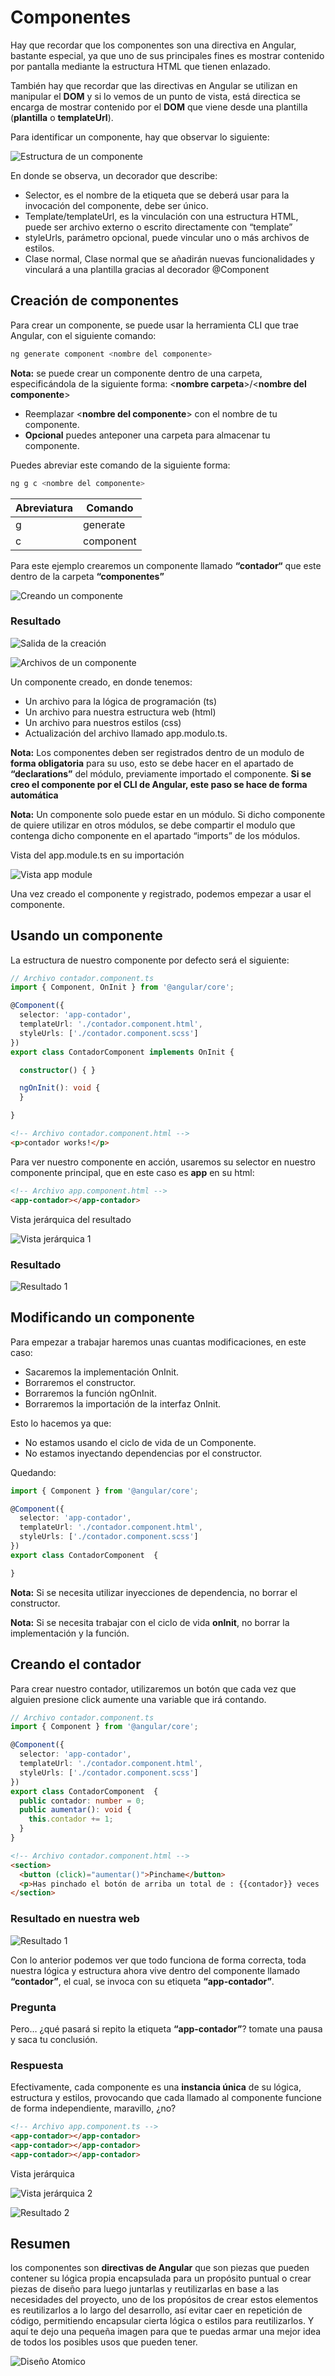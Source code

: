# Componentes

Hay que recordar que los componentes son una directiva en Angular, bastante especial, ya que uno de sus principales fines es mostrar contenido por pantalla mediante la estructura HTML que tienen enlazado.

También hay que recordar que las directivas en Angular se utilizan en manipular el **DOM** y si lo vemos de un punto de vista, está directica se encarga de mostrar contenido por el **DOM** que viene desde una plantilla (**plantilla** o **templateUrl**).

Para identificar un componente, hay que observar lo siguiente:

![Estructura de un componente](./img/Estructura%20de%20un%20componente.png)

En donde se observa, un decorador que describe:

* Selector, es el nombre de la etiqueta que se deberá usar para la invocación del componente, debe ser único.
* Template/templateUrl, es la vinculación con una estructura HTML, puede ser archivo externo o escrito directamente con “template”
* styleUrls, parámetro opcional, puede vincular uno o más archivos de estilos.
* Clase normal, Clase normal que se añadirán nuevas funcionalidades y vinculará a una plantilla gracias al decorador @Component 

## Creación de componentes

Para crear un componente, se puede usar la herramienta CLI que trae Angular, con el siguiente comando:

```bash
ng generate component <nombre del componente>
```

**Nota:**  se puede crear un componente dentro de una carpeta, especificándola de la siguiente forma: <**nombre carpeta**>/<**nombre del componente**>

* Reemplazar <**nombre del componente**> con el nombre de tu componente.
* **Opcional** puedes anteponer una carpeta para almacenar tu componente.

Puedes abreviar este comando de la siguiente forma:

```bash
ng g c <nombre del componente>
```

| Abreviatura | Comando   |
| ----------- | --------- |
| g           | generate  |
| c           | component |

Para este ejemplo crearemos un componente llamado **“contador“** que este dentro de la carpeta **“componentes”**

![Creando un componente](./img/Creando%20un%20componente.png)

### Resultado

![Salida de la creación](./img/Salida%20creaci%C3%B3n%20componente.png)

![Archivos de un componente](./img/Archivos%20de%20un%20componente.png)

Un componente creado, en donde tenemos:
* Un archivo para la lógica de programación (ts)
* Un archivo para nuestra estructura web (html)
* Un archivo para nuestros estilos (css)
* Actualización del archivo llamado app.modulo.ts.

**Nota:** Los componentes deben ser registrados dentro de un modulo de **forma obligatoria** para su uso, esto se debe hacer en el apartado de **“declarations”** del módulo, previamente importado el componente. **Si se creo el componente por el CLI de Angular, este paso se hace de forma automática**

**Nota:** Un componente solo puede estar en un módulo. Si dicho componente de quiere utilizar en otros módulos, se debe compartir el modulo que contenga dicho componente en el apartado “imports” de los módulos.

Vista del app.module.ts en su importación

![Vista app module](./img/Vista%20app.module.ts.png)

Una vez creado el componente y registrado, podemos empezar a usar el componente.

## Usando un componente

La estructura de nuestro componente por defecto será el siguiente:

```typescript
// Archivo contador.component.ts
import { Component, OnInit } from '@angular/core';

@Component({
  selector: 'app-contador',
  templateUrl: './contador.component.html',
  styleUrls: ['./contador.component.scss']
})
export class ContadorComponent implements OnInit {

  constructor() { }

  ngOnInit(): void {
  }

}
```

```html
<!-- Archivo contador.component.html -->
<p>contador works!</p>
```

Para ver nuestro componente en acción, usaremos su selector en nuestro componente principal, que en este caso es **app** en su html:

```html
<!-- Archivo app.component.html -->
<app-contador></app-contador>
```

Vista jerárquica del resultado

![Vista jerárquica 1](./img/Vista%20jer%C3%A1rquica%201.png)
### Resultado
![Resultado 1](./img/Resultado%201.png)

## Modificando un componente

Para empezar a trabajar haremos unas cuantas modificaciones, en este caso:
* Sacaremos la implementación OnInit.
* Borraremos el constructor.
* Borraremos la función ngOnInit.
* Borraremos la importación de la interfaz OnInit.

Esto lo hacemos ya que:
* No estamos usando el ciclo de vida de un Componente.
* No estamos inyectando dependencias por el constructor.

Quedando:

```typescript
import { Component } from '@angular/core';

@Component({
  selector: 'app-contador',
  templateUrl: './contador.component.html',
  styleUrls: ['./contador.component.scss']
})
export class ContadorComponent  {

}
```
**Nota:** Si se necesita utilizar inyecciones de dependencia, no borrar el constructor.

**Nota:** Si se necesita trabajar con el ciclo de vida **onInit**, no borrar la implementación y la función.

## Creando el contador
Para crear nuestro contador, utilizaremos un botón que cada vez que alguien presione click aumente una variable que irá contando.

```typescript
// Archivo contador.component.ts
import { Component } from '@angular/core';

@Component({
  selector: 'app-contador',
  templateUrl: './contador.component.html',
  styleUrls: ['./contador.component.scss']
})
export class ContadorComponent  {
  public contador: number = 0;
  public aumentar(): void {
    this.contador += 1;
  }
}
```

```html
<!-- Archivo contador.component.html -->
<section>
  <button (click)="aumentar()">Pinchame</button>
  <p>Has pinchado el botón de arriba un total de : {{contador}} veces  </p>
</section>
```
### Resultado en nuestra web

![Resultado 1](./img/resultado%201.gif)

Con lo anterior podemos ver que todo funciona de forma correcta, toda nuestra lógica y estructura ahora vive dentro del componente llamado **“contador”**, el cual, se invoca con su etiqueta **“app-contador”**.

### Pregunta

Pero… ¿qué pasará si repito la etiqueta **“app-contador”**? tomate una pausa y saca tu conclusión.

### Respuesta

Efectivamente, cada componente es una **instancia única** de su lógica, estructura y estilos, provocando que cada llamado al componente funcione de forma independiente, maravillo, ¿no?

```html
<!-- Archivo app.component.ts -->
<app-contador></app-contador>
<app-contador></app-contador>
<app-contador></app-contador>
```
Vista jerárquica 

![Vista jerárquica 2](./img/Vista%20jer%C3%A1rquica%202.png)

![Resultado 2](./img/resulado%202.gif)

## Resumen
los componentes son **directivas de Angular** que son piezas que pueden contener su lógica propia encapsulada para un propósito puntual o crear piezas de diseño para luego juntarlas y reutilizarlas en base a las necesidades del proyecto, uno de los propósitos de crear estos elementos es reutilizarlos a lo largo del desarrollo, así evitar caer en repetición de código, permitiendo encapsular cierta lógica o estilos para reutilizarlos. Y aquí te dejo una pequeña imagen para que te puedas armar una mejor idea de todos los posibles usos que pueden tener.

![Diseño Atomico](./img/Diseño%20atomico.png)